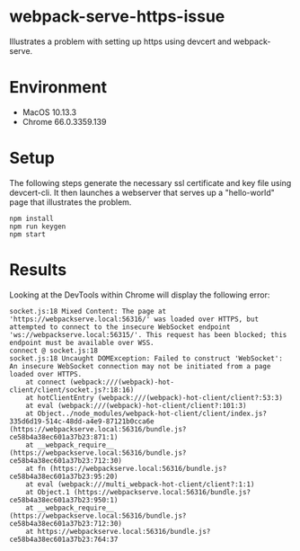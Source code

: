 # webpack-serve-https-issue
Illustrates a problem with setting up https using devcert and webpack-serve.

# Environment
- MacOS 10.13.3
- Chrome 66.0.3359.139

# Setup
The following steps generate the necessary ssl certificate and key file using devcert-cli.  It then launches a webserver that serves up a "hello-world" page that illustrates the problem.
```
npm install
npm run keygen
npm start
```

# Results
Looking at the DevTools within Chrome will display the following error:
```
socket.js:18 Mixed Content: The page at 'https://webpackserve.local:56316/' was loaded over HTTPS, but attempted to connect to the insecure WebSocket endpoint 'ws://webpackserve.local:56315/'. This request has been blocked; this endpoint must be available over WSS.
connect @ socket.js:18
socket.js:18 Uncaught DOMException: Failed to construct 'WebSocket': An insecure WebSocket connection may not be initiated from a page loaded over HTTPS.
    at connect (webpack:///(webpack)-hot-client/client/socket.js?:18:16)
    at hotClientEntry (webpack:///(webpack)-hot-client/client?:53:3)
    at eval (webpack:///(webpack)-hot-client/client?:101:3)
    at Object../node_modules/webpack-hot-client/client/index.js?335d6d19-514c-48dd-a4e9-87121b0cca6e (https://webpackserve.local:56316/bundle.js?ce58b4a38ec601a37b23:871:1)
    at __webpack_require__ (https://webpackserve.local:56316/bundle.js?ce58b4a38ec601a37b23:712:30)
    at fn (https://webpackserve.local:56316/bundle.js?ce58b4a38ec601a37b23:95:20)
    at eval (webpack:///multi_webpack-hot-client/client?:1:1)
    at Object.1 (https://webpackserve.local:56316/bundle.js?ce58b4a38ec601a37b23:950:1)
    at __webpack_require__ (https://webpackserve.local:56316/bundle.js?ce58b4a38ec601a37b23:712:30)
    at https://webpackserve.local:56316/bundle.js?ce58b4a38ec601a37b23:764:37
```